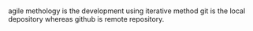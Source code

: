 # 
agile methology is the development using iterative method
git is the local depository whereas github is remote repository.
